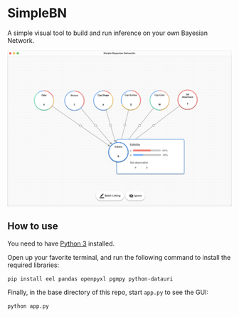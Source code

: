 # SimpleBN
A simple visual tool to build and run inference on your own Bayesian Network.

![screenshot](./assets/screenshot.png)

## How to use
You need to have [Python 3](https://www.python.org/downloads/) installed.

Open up your favorite terminal, and run the following command to install the required libraries:
```
pip install eel pandas openpyxl pgmpy python-datauri
```

Finally, in the base directory of this repo, start `app.py` to see the GUI:
```
python app.py
```